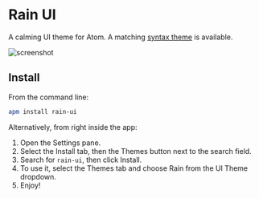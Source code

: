 # Rain UI

A calming UI theme for Atom. A matching [syntax theme](https://atom.io/themes/rain-syntax) is available.

![screenshot](https://dl.dropboxusercontent.com/u/3106750/github/rain-ui-1.0.0.png)

## Install
From the command line:

```bash
apm install rain-ui
```

Alternatively, from right inside the app:

1. Open the Settings pane.
2. Select the Install tab, then the Themes button next to the search field.
3. Search for `rain-ui`, then click Install.
4. To use it, select the Themes tab and choose Rain from the UI Theme dropdown.
5. Enjoy!
